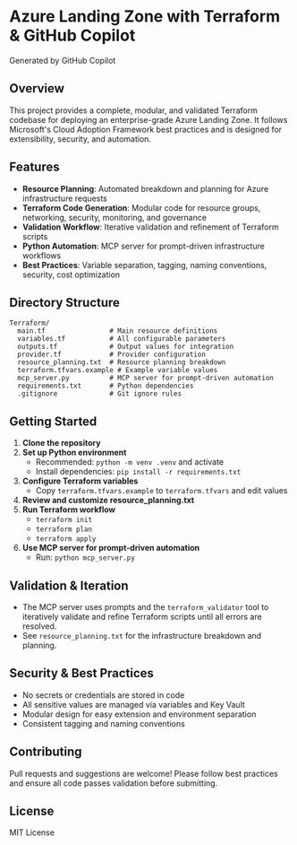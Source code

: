 # Azure Landing Zone with Terraform & GitHub Copilot

Generated by GitHub Copilot

## Overview
This project provides a complete, modular, and validated Terraform codebase for deploying an enterprise-grade Azure Landing Zone. It follows Microsoft's Cloud Adoption Framework best practices and is designed for extensibility, security, and automation.

## Features
- **Resource Planning**: Automated breakdown and planning for Azure infrastructure requests
- **Terraform Code Generation**: Modular code for resource groups, networking, security, monitoring, and governance
- **Validation Workflow**: Iterative validation and refinement of Terraform scripts
- **Python Automation**: MCP server for prompt-driven infrastructure workflows
- **Best Practices**: Variable separation, tagging, naming conventions, security, cost optimization

## Directory Structure
```
Terraform/
  main.tf                # Main resource definitions
  variables.tf           # All configurable parameters
  outputs.tf             # Output values for integration
  provider.tf            # Provider configuration
  resource_planning.txt  # Resource planning breakdown
  terraform.tfvars.example # Example variable values
  mcp_server.py          # MCP server for prompt-driven automation
  requirements.txt       # Python dependencies
  .gitignore             # Git ignore rules
```

## Getting Started
1. **Clone the repository**
2. **Set up Python environment**
   - Recommended: `python -m venv .venv` and activate
   - Install dependencies: `pip install -r requirements.txt`
3. **Configure Terraform variables**
   - Copy `terraform.tfvars.example` to `terraform.tfvars` and edit values
4. **Review and customize resource_planning.txt**
5. **Run Terraform workflow**
   - `terraform init`
   - `terraform plan`
   - `terraform apply`
6. **Use MCP server for prompt-driven automation**
   - Run: `python mcp_server.py`

## Validation & Iteration
- The MCP server uses prompts and the `terraform_validator` tool to iteratively validate and refine Terraform scripts until all errors are resolved.
- See `resource_planning.txt` for the infrastructure breakdown and planning.

## Security & Best Practices
- No secrets or credentials are stored in code
- All sensitive values are managed via variables and Key Vault
- Modular design for easy extension and environment separation
- Consistent tagging and naming conventions

## Contributing
Pull requests and suggestions are welcome! Please follow best practices and ensure all code passes validation before submitting.

## License
MIT License
